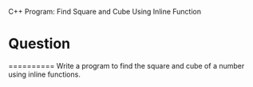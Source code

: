 C++ Program: Find Square and Cube Using Inline Function

# Question
==========
Write a program to find the square and cube of a number using inline functions.
